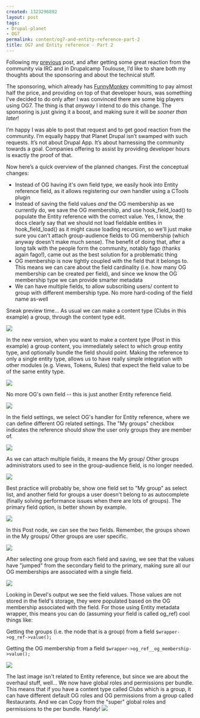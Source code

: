 ```yaml
--- 
created: 1323296892
layout: post
tags: 
- Drupal-planet
- OG7
permalink: content/og7-and-entity-reference-part-2
title: OG7 and Entity reference - Part 2
---
```

Following my <a href="http://www.gizra.com/content/og7-and-entity-reference-sponsor-me">previous</a> post, and after getting some great reaction from the community via IRC and in Drupalcamp Toulouse, I’d like to share both my thoughts about the sponsoring and about the technical stuff.

The sponsoring, which already has <a href="http://funnymonkey.com/">FunnyMonkey</a> committing to pay almost half the price, and providing on top of that developer hours, was something I’ve decided to do only after I was convinced there are some big players using OG7.
The thing is that <em>anyway</em> I intend to do this change. The sponsoring is just giving it a boost, and making sure it will be <em>sooner than later</em>! 

I’m happy I was able to post that request and to get good reaction from the community.
I’m equally happy that Planet Drupal isn’t swamped with such requests. It’s not about Drupal App. It’s about harnessing the community towards a goal. Companies offering to assist by providing developer hours is exactly the proof of that.

Now here’s a quick overview of the planned changes. First the conceptual changes:
<ul>
<li>Instead of OG having it's own field type, we easily hook into Entity reference field, as it allows registering our own handler using a CTools plugin</li>
<li>Instead of saving the field values <em>and</em> the OG membership as we currently do, we save the OG membership, and use hook_field_load() to populate the Entity reference with the correct value. Yes, I know, the docs clearly say that we should not load fieldable entities in hook_field_load() as it might cause loading recursion, so we'll just make sure you can't attach group-audience fields to OG membership (which anyway doesn't make much sense). The benefit of doing that, after a long talk with the people form the community, notably fago (thanks again fago!), came out as the best solution for a problematic thing</li>
<li>OG membership is now tightly coupled with the field that it belongs to. This means we can care about the field cardinality (i.e. how many OG membership can be created per field), and since we know the OG membership type we can provide smarter metadata</li>
<li>We can have multiple fields, to allow subscribing users/ content to group with different membership type. No more hard-coding of the field name as-well</li>
</ul>

Sneak preview time...
As usual we can make a content type (Clubs in this example) a group, through the content type edit.

<img src="http://www.gizra.com/sites/default/files/1.jpg" />

In the new version, when you want to make a content type (Post in this example) a group content, you immediately select to which group entity type, and optionally bundle the field should point. Making the reference to only a single entity type, allows us to have really simple integration with other modules (e.g. Views, Tokens, Rules) that expect the field value to be of the same entity type.

<img src="http://www.gizra.com/sites/default/files/2.jpg" />

No more OG's own field -- this is just another Entity reference field.

<img src="http://www.gizra.com/sites/default/files/3.jpg" />

In the field settings, we select OG's handler for Entity reference, where we can define different OG related settings.
The "My groups" checkbox indicates the reference should show the user only groups they are member of.

<img src="http://www.gizra.com/sites/default/files/4.jpg" />

As we can attach multiple fields, it means the My group/ Other groups administrators used to see in the group-audience field, is no longer needed. 

<img src="http://www.gizra.com/sites/default/files/5.jpg" />

Best practice will probably be, show one field set to "My group" as select list, and another field for groups a user doesn't belong to as autocomplete (finally solving performance issues when there are lots of groups).
The primary field option, is better shown by example.

<img src="http://www.gizra.com/sites/default/files/6.jpg" />

In this Post node, we can see the two fields. Remember, the groups shown in the My groups/ Other groups are user specific.

<img src="http://www.gizra.com/sites/default/files/7_0.jpg" />

After selecting one group from each field and saving, we see that the values have "jumped" from the secondary field to the primary, making sure all our OG memberships are associated with a single field.

<img src="http://www.gizra.com/sites/default/files/8.jpg" />

Looking in Devel's output we see the field values. Those values are not stored in the field's storage, they were populated based on the OG membership associated with the field. For those using Entity metadata wrapper, this means you can do (assuming your field is called og_ref) cool things like:

Getting the groups (i.e. the node that is a group) from a field
<code>$wrapper->og_ref->value();</code>

Getting the OG membership from a field
<code>$wrapper->og_ref__og_membership->value();</code>

<img src="http://www.gizra.com/sites/default/files/9.jpg" />

The last image isn't related to Entity reference, but since we are about the overhaul stuff, well... We now have global roles and permissions per bundle. This means that if you have a content type called Clubs which is a group, it can have different default OG roles and OG permissions from a group called Restaurants. And we can Copy from the "super" global roles and permissions to the per bundle. Handy!
<img src="http://www.gizra.com/sites/default/files/10.jpg" />
